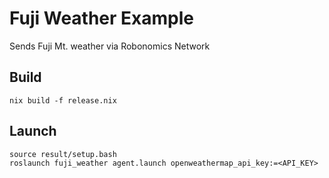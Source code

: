 # Fuji Weather Example

Sends Fuji Mt. weather via Robonomics Network

## Build

```
nix build -f release.nix
```

## Launch

```
source result/setup.bash
roslaunch fuji_weather agent.launch openweathermap_api_key:=<API_KEY>
```

